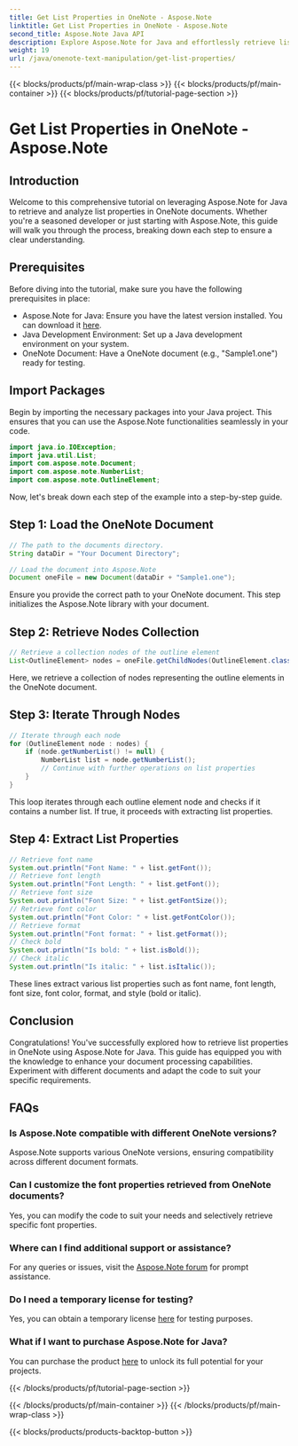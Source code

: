 ```yaml
---
title: Get List Properties in OneNote - Aspose.Note
linktitle: Get List Properties in OneNote - Aspose.Note
second_title: Aspose.Note Java API
description: Explore Aspose.Note for Java and effortlessly retrieve list properties in OneNote documents. Enhance your document processing with this powerful Java library.
weight: 19
url: /java/onenote-text-manipulation/get-list-properties/
---
```


{{< blocks/products/pf/main-wrap-class >}}
{{< blocks/products/pf/main-container >}}
{{< blocks/products/pf/tutorial-page-section >}}

# Get List Properties in OneNote - Aspose.Note

## Introduction
Welcome to this comprehensive tutorial on leveraging Aspose.Note for Java to retrieve and analyze list properties in OneNote documents. Whether you're a seasoned developer or just starting with Aspose.Note, this guide will walk you through the process, breaking down each step to ensure a clear understanding.
## Prerequisites
Before diving into the tutorial, make sure you have the following prerequisites in place:
- Aspose.Note for Java: Ensure you have the latest version installed. You can download it [here](https://releases.aspose.com/note/java/).
- Java Development Environment: Set up a Java development environment on your system.
- OneNote Document: Have a OneNote document (e.g., "Sample1.one") ready for testing.
## Import Packages
Begin by importing the necessary packages into your Java project. This ensures that you can use the Aspose.Note functionalities seamlessly in your code.
```java
import java.io.IOException;
import java.util.List;
import com.aspose.note.Document;
import com.aspose.note.NumberList;
import com.aspose.note.OutlineElement;
```

Now, let's break down each step of the example into a step-by-step guide.

## Step 1: Load the OneNote Document

```java
// The path to the documents directory.
String dataDir = "Your Document Directory";

// Load the document into Aspose.Note
Document oneFile = new Document(dataDir + "Sample1.one");
```

Ensure you provide the correct path to your OneNote document. This step initializes the Aspose.Note library with your document.

## Step 2: Retrieve Nodes Collection

```java
// Retrieve a collection nodes of the outline element
List<OutlineElement> nodes = oneFile.getChildNodes(OutlineElement.class);
```

Here, we retrieve a collection of nodes representing the outline elements in the OneNote document.

## Step 3: Iterate Through Nodes

```java
// Iterate through each node
for (OutlineElement node : nodes) {
    if (node.getNumberList() != null) {
        NumberList list = node.getNumberList();
        // Continue with further operations on list properties
    }
}
```

This loop iterates through each outline element node and checks if it contains a number list. If true, it proceeds with extracting list properties.

## Step 4: Extract List Properties

```java
// Retrieve font name
System.out.println("Font Name: " + list.getFont());
// Retrieve font length
System.out.println("Font Length: " + list.getFont());
// Retrieve font size
System.out.println("Font Size: " + list.getFontSize());
// Retrieve font color
System.out.println("Font Color: " + list.getFontColor());
// Retrieve format
System.out.println("Font format: " + list.getFormat());
// Check bold
System.out.println("Is bold: " + list.isBold());
// Check italic
System.out.println("Is italic: " + list.isItalic());
```

These lines extract various list properties such as font name, font length, font size, font color, format, and style (bold or italic).

## Conclusion
Congratulations! You've successfully explored how to retrieve list properties in OneNote using Aspose.Note for Java. This guide has equipped you with the knowledge to enhance your document processing capabilities. Experiment with different documents and adapt the code to suit your specific requirements.
## FAQs
### Is Aspose.Note compatible with different OneNote versions?
Aspose.Note supports various OneNote versions, ensuring compatibility across different document formats.
### Can I customize the font properties retrieved from OneNote documents?
Yes, you can modify the code to suit your needs and selectively retrieve specific font properties.
### Where can I find additional support or assistance?
For any queries or issues, visit the [Aspose.Note forum](https://forum.aspose.com/c/note/28) for prompt assistance.
### Do I need a temporary license for testing?
Yes, you can obtain a temporary license [here](https://purchase.aspose.com/temporary-license/) for testing purposes.
### What if I want to purchase Aspose.Note for Java?
You can purchase the product [here](https://purchase.aspose.com/buy) to unlock its full potential for your projects.

{{< /blocks/products/pf/tutorial-page-section >}}

{{< /blocks/products/pf/main-container >}}
{{< /blocks/products/pf/main-wrap-class >}}

{{< blocks/products/products-backtop-button >}}
